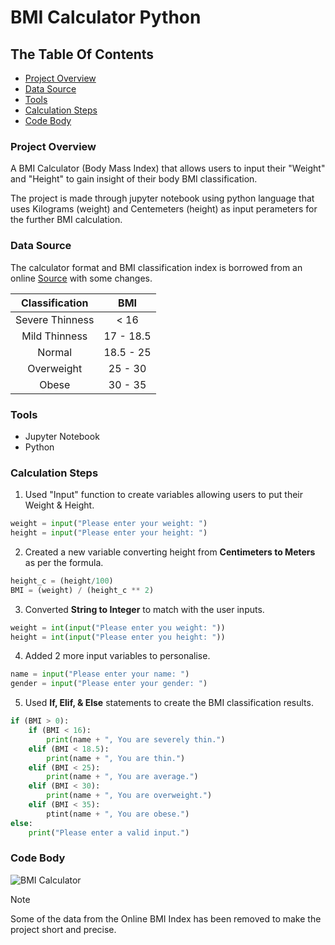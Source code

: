 # BMI Calculator Python


## The Table Of Contents

- [Project Overview](#project-overview)
- [Data Source](#data-source)
- [Tools](#tools)
- [Calculation Steps](#calculation-steps)
- [Code Body](#code-body)


### Project Overview

A BMI Calculator (Body Mass Index) that allows users to input their "Weight" and "Height" to gain insight of their body BMI classification. 

The project is made through jupyter notebook using python language that uses Kilograms (weight) and Centemeters (height) as input perameters for the further BMI calculation.


### Data Source

The calculator format and BMI classification index is borrowed from an online [Source](https://www.calculator.net/bmi-calculator.htm) with some changes. 


| Classification  |	BMI       | 
| :---: | :---: | 
| Severe Thinness | < 16	    | 
| Mild Thinness   | 17 - 18.5 | 
| Normal	        | 18.5 - 25	| 
| Overweight	    | 25 - 30   |  
| Obese       	  | 30 - 35   | 



### Tools

- Jupyter Notebook
- Python



### Calculation Steps


1) Used "Input" function to create variables allowing users to put their Weight & Height.
```python
weight = input("Please enter your weight: ")
height = input("Please enter your height: ")
```

2) Created a new variable converting height from **Centimeters to Meters** as per the formula.
```python
height_c = (height/100)
BMI = (weight) / (height_c ** 2)
```

3) Converted **String to Integer** to match with the user inputs.
```python
weight = int(input("Please enter you weight: "))
height = int(input("Please enter you height: "))
```

4) Added 2 more input variables to personalise.
```python
name = input("Please enter your name: ")
gender = input("Please enter your gender: ")
```

5) Used **If, Elif, & Else** statements to create the BMI classification results.
```python
if (BMI > 0):
    if (BMI < 16):
        print(name + ", You are severely thin.")
    elif (BMI < 18.5):
        print(name + ", You are thin.")
    elif (BMI < 25):
        print(name + ", You are average.")
    elif (BMI < 30):
        print(name + ", You are overweight.")
    elif (BMI < 35):
        ptint(name + ", You are obese.")
else:
    print("Please enter a valid input.")
```



### Code Body
![BMI Calculator](https://github.com/aslamshkh/BMI_Calculator_Python/blob/dupe/Code%20Body%20And%20Results.png)


> [!NOTE]
> Some of the data from the Online BMI Index has been removed to make the project short and precise. 



